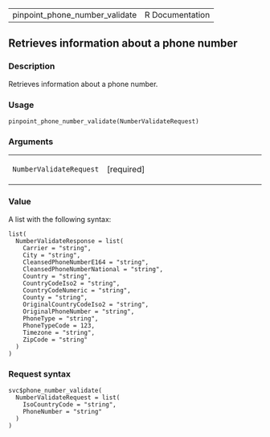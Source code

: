 <table style="width: 100%;">
<tbody>
<tr class="odd">
<td>pinpoint_phone_number_validate</td>
<td style="text-align: right;">R Documentation</td>
</tr>
</tbody>
</table>

## Retrieves information about a phone number

### Description

Retrieves information about a phone number.

### Usage

    pinpoint_phone_number_validate(NumberValidateRequest)

### Arguments

<table>
<colgroup>
<col style="width: 35%" />
<col style="width: 65%" />
</colgroup>
<tbody>
<tr class="odd">
<td><code
id="pinpoint_phone_number_validate_:_NumberValidateRequest">NumberValidateRequest</code></td>
<td><p>[required]</p></td>
</tr>
</tbody>
</table>

### Value

A list with the following syntax:

    list(
      NumberValidateResponse = list(
        Carrier = "string",
        City = "string",
        CleansedPhoneNumberE164 = "string",
        CleansedPhoneNumberNational = "string",
        Country = "string",
        CountryCodeIso2 = "string",
        CountryCodeNumeric = "string",
        County = "string",
        OriginalCountryCodeIso2 = "string",
        OriginalPhoneNumber = "string",
        PhoneType = "string",
        PhoneTypeCode = 123,
        Timezone = "string",
        ZipCode = "string"
      )
    )

### Request syntax

    svc$phone_number_validate(
      NumberValidateRequest = list(
        IsoCountryCode = "string",
        PhoneNumber = "string"
      )
    )
